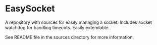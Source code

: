 # EasySocket
A repository with sources for easily managing a socket. Includes socket watchdog for handling timeouts. Easily extendable.

See README file in the sources directory for more information.
